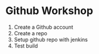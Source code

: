 # Github Workshop

1. Create a Github account
2. Create a repo 
3. Setup github repo with jenkins
4. Test build